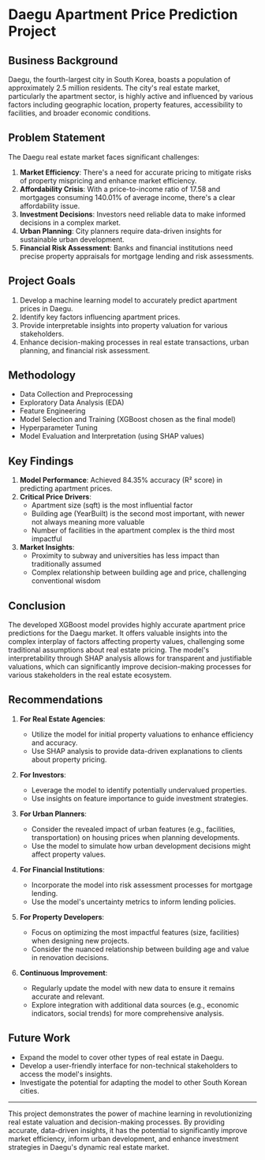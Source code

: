 # Daegu Apartment Price Prediction Project

## Business Background

Daegu, the fourth-largest city in South Korea, boasts a population of approximately 2.5 million residents. The city's real estate market, particularly the apartment sector, is highly active and influenced by various factors including geographic location, property features, accessibility to facilities, and broader economic conditions.

## Problem Statement

The Daegu real estate market faces significant challenges:

1. **Market Efficiency**: There's a need for accurate pricing to mitigate risks of property mispricing and enhance market efficiency.
2. **Affordability Crisis**: With a price-to-income ratio of 17.58 and mortgages consuming 140.01% of average income, there's a clear affordability issue.
3. **Investment Decisions**: Investors need reliable data to make informed decisions in a complex market.
4. **Urban Planning**: City planners require data-driven insights for sustainable urban development.
5. **Financial Risk Assessment**: Banks and financial institutions need precise property appraisals for mortgage lending and risk assessments.

## Project Goals

1. Develop a machine learning model to accurately predict apartment prices in Daegu.
2. Identify key factors influencing apartment prices.
3. Provide interpretable insights into property valuation for various stakeholders.
4. Enhance decision-making processes in real estate transactions, urban planning, and financial risk assessment.

## Methodology

- Data Collection and Preprocessing
- Exploratory Data Analysis (EDA)
- Feature Engineering
- Model Selection and Training (XGBoost chosen as the final model)
- Hyperparameter Tuning
- Model Evaluation and Interpretation (using SHAP values)

## Key Findings

1. **Model Performance**: Achieved 84.35% accuracy (R² score) in predicting apartment prices.
2. **Critical Price Drivers**:
   - Apartment size (sqft) is the most influential factor
   - Building age (YearBuilt) is the second most important, with newer not always meaning more valuable
   - Number of facilities in the apartment complex is the third most impactful
3. **Market Insights**:
   - Proximity to subway and universities has less impact than traditionally assumed
   - Complex relationship between building age and price, challenging conventional wisdom

## Conclusion

The developed XGBoost model provides highly accurate apartment price predictions for the Daegu market. It offers valuable insights into the complex interplay of factors affecting property values, challenging some traditional assumptions about real estate pricing. The model's interpretability through SHAP analysis allows for transparent and justifiable valuations, which can significantly improve decision-making processes for various stakeholders in the real estate ecosystem.

## Recommendations

1. **For Real Estate Agencies**: 
   - Utilize the model for initial property valuations to enhance efficiency and accuracy.
   - Use SHAP analysis to provide data-driven explanations to clients about property pricing.

2. **For Investors**:
   - Leverage the model to identify potentially undervalued properties.
   - Use insights on feature importance to guide investment strategies.

3. **For Urban Planners**:
   - Consider the revealed impact of urban features (e.g., facilities, transportation) on housing prices when planning developments.
   - Use the model to simulate how urban development decisions might affect property values.

4. **For Financial Institutions**:
   - Incorporate the model into risk assessment processes for mortgage lending.
   - Use the model's uncertainty metrics to inform lending policies.

5. **For Property Developers**:
   - Focus on optimizing the most impactful features (size, facilities) when designing new projects.
   - Consider the nuanced relationship between building age and value in renovation decisions.

6. **Continuous Improvement**:
   - Regularly update the model with new data to ensure it remains accurate and relevant.
   - Explore integration with additional data sources (e.g., economic indicators, social trends) for more comprehensive analysis.

## Future Work

- Expand the model to cover other types of real estate in Daegu.
- Develop a user-friendly interface for non-technical stakeholders to access the model's insights.
- Investigate the potential for adapting the model to other South Korean cities.

---

This project demonstrates the power of machine learning in revolutionizing real estate valuation and decision-making processes. By providing accurate, data-driven insights, it has the potential to significantly improve market efficiency, inform urban development, and enhance investment strategies in Daegu's dynamic real estate market.

